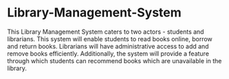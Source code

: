 # Library-Management-System
This Library Management System caters to two actors - students and librarians. This system will enable students to read books online, borrow and return books. Librarians will have administrative access to add and remove books efficiently. Additionally, the system will provide a feature through which students can recommend books which are unavailable in the library.
